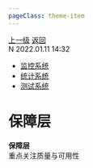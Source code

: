 ```yaml
---
pageClass: theme-item
---
```

<div class="extend-header">
    <div class="info">
        <div class="record">
            <a class="back" href="./">上一级</a>
            <a class="back" href="./">返回</a>
        </div>        
        <div class="mini">
            <span>N 2022.01.11 14:32</span>
        </div>
    </div>
    <div class="content"><div class="custom-block children"><ul><li><a href="/frontend/layerSecurity/systemMonitor">监控系统</a></li><li><a href="/frontend/layerSecurity/systemStatistical/">统计系统</a></li><li><a href="/frontend/layerSecurity/systemTest/">测试系统</a></li></ul></div></div>
</div>
<div class="content-header">
<h1>保障层</h1><strong>保障层</strong>
<summary class="desc">重点关注质量与可用性</summary>
</div>
<div class="static-content">


</div>